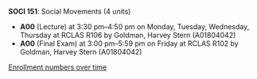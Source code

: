 **SOCI 151**: Social Movements (4 units)

- **A00** (Lecture) at 3:30 pm–4:50 pm on Monday, Tuesday, Wednesday, Thursday at RCLAS R106 by Goldman, Harvey Stern (A01804042)
- **A00** (Final Exam) at 3:00 pm–5:59 pm on Friday at RCLAS R102 by Goldman, Harvey Stern (A01804042)

[Enrollment numbers over time](./SOCI151.tsv)
